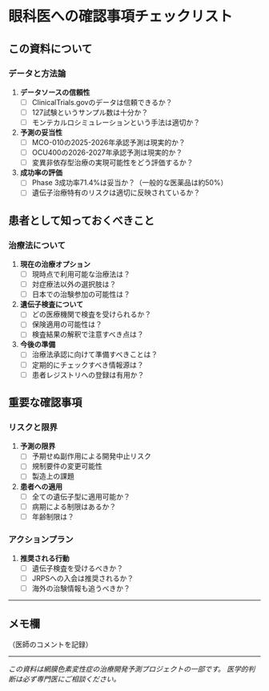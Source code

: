 # 眼科医への確認事項チェックリスト

## この資料について

### データと方法論
1. **データソースの信頼性**
   - [ ] ClinicalTrials.govのデータは信頼できるか？
   - [ ] 127試験というサンプル数は十分か？
   - [ ] モンテカルロシミュレーションという手法は適切か？

2. **予測の妥当性**
   - [ ] MCO-010の2025-2026年承認予測は現実的か？
   - [ ] OCU400の2026-2027年承認予測は現実的か？
   - [ ] 変異非依存型治療の実現可能性をどう評価するか？

3. **成功率の評価**
   - [ ] Phase 3成功率71.4%は妥当か？（一般的な医薬品は約50%）
   - [ ] 遺伝子治療特有のリスクは適切に反映されているか？

## 患者として知っておくべきこと

### 治療法について
1. **現在の治療オプション**
   - [ ] 現時点で利用可能な治療法は？
   - [ ] 対症療法以外の選択肢は？
   - [ ] 日本での治験参加の可能性は？

2. **遺伝子検査について**
   - [ ] どの医療機関で検査を受けられるか？
   - [ ] 保険適用の可能性は？
   - [ ] 検査結果の解釈で注意すべき点は？

3. **今後の準備**
   - [ ] 治療法承認に向けて準備すべきことは？
   - [ ] 定期的にチェックすべき情報源は？
   - [ ] 患者レジストリへの登録は有用か？

## 重要な確認事項

### リスクと限界
1. **予測の限界**
   - [ ] 予期せぬ副作用による開発中止リスク
   - [ ] 規制要件の変更可能性
   - [ ] 製造上の課題

2. **患者への適用**
   - [ ] 全ての遺伝子型に適用可能か？
   - [ ] 病期による制限はあるか？
   - [ ] 年齢制限は？

### アクションプラン
1. **推奨される行動**
   - [ ] 遺伝子検査を受けるべきか？
   - [ ] JRPSへの入会は推奨されるか？
   - [ ] 海外の治験情報も追うべきか？

---

## メモ欄
（医師のコメントを記録）




---
*この資料は網膜色素変性症の治療開発予測プロジェクトの一部です。*
*医学的判断は必ず専門医にご相談ください。*